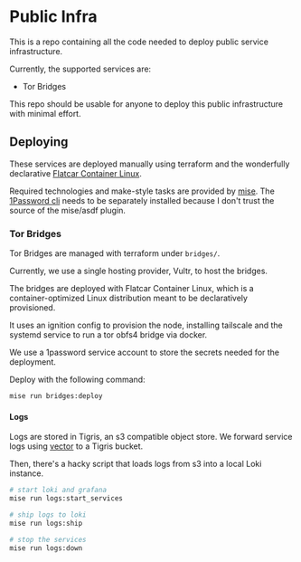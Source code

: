 # Public Infra

This is a repo containing all the code needed to deploy public service infrastructure.

Currently, the supported services are:

* Tor Bridges

This repo should be usable for anyone to deploy this public infrastructure with minimal effort.

## Deploying
These services are deployed manually using terraform and the wonderfully declarative [Flatcar Container Linux](https://www.flatcar.org/).

Required technologies and make-style tasks are provided by [mise](https://mise.jdx.dev/).
The [1Password cli](https://developer.1password.com/docs/cli/get-started/) needs to be separately installed because I don't trust the source of the mise/asdf plugin.

### Tor Bridges

Tor Bridges are managed with terraform under `bridges/`.

Currently, we use a single hosting provider, Vultr, to host the bridges.

The bridges are deployed with Flatcar Container Linux, which is a
container-optimized Linux distribution meant to be declaratively provisioned.

It uses an ignition config to provision the node, installing
tailscale and the systemd service to run a tor obfs4 bridge via docker.

We use a 1password service account to store the secrets needed for the
deployment.

Deploy with the following command:

```sh
mise run bridges:deploy
```

#### Logs

Logs are stored in Tigris, an s3 compatible object store. We forward service logs using
[vector](https://vector.dev/) to a Tigris bucket.

Then, there's a hacky script that loads logs from s3 into a local Loki instance.

```sh
# start loki and grafana
mise run logs:start_services

# ship logs to loki
mise run logs:ship

# stop the services
mise run logs:down
```
